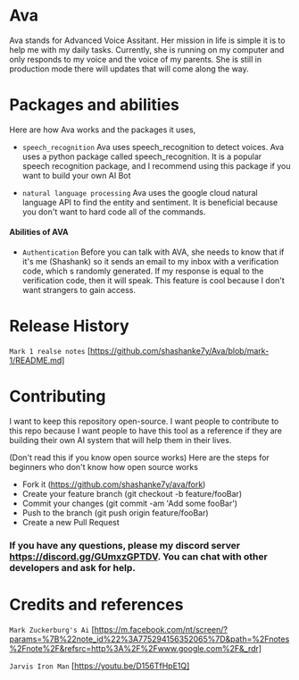 # Ava 

Ava stands for Advanced Voice Assitant. Her mission in life is simple it is to help me with my daily tasks. Currently, she is running on my computer and only responds to my voice and the voice of my parents. She is still in production mode there will updates that will come along the way.

# Packages and abilities 

Here are how Ava works and the packages it uses,

* `speech_recognition`  Ava uses speech_recognition to detect voices. Ava uses a python package called speech_recognition. It is a popular speech recognition package, and I recommend using this package if you want to build your own  AI Bot

* `natural language processing`  Ava uses the google cloud natural language API to find the entity and sentiment. It is beneficial because you don't want to hard code all of the commands. 
  
#### Abilities of AVA 
* `Authentication` Before you can talk with AVA, she needs to know that if it's me (Shashank) so it sends an email to my inbox with a verification code, which s randomly generated. If my response is equal to the verification code, then it will speak. This feature is cool because I don't want strangers to gain access. 
 
# Release History

`Mark 1 realse notes` [https://github.com/shashanke7y/Ava/blob/mark-1/README.md]

# Contributing

I want to keep this repository open-source. I want people to contribute to this repo because I want people to have this tool as a reference if they are building their own AI system that will help them in their lives.

(Don't read this if you know open source works) Here are the steps for beginners who don't know how open source works 

* Fork it (https://github.com/shashanke7y/ava/fork)
* Create your feature branch (git checkout -b feature/fooBar)
* Commit your changes (git commit -am 'Add some fooBar')
* Push to the branch (git push origin feature/fooBar)
* Create a new Pull Request


### If you have any questions, please my discord server https://discord.gg/GUmxzGPTDV. You can chat with other developers and ask for help.

# Credits and references
`Mark Zuckerburg's Ai` [https://m.facebook.com/nt/screen/?params=%7B%22note_id%22%3A775294156352065%7D&path=%2Fnotes%2Fnote%2F&refsrc=http%3A%2F%2Fwww.google.com%2F&_rdr]

`Jarvis Iron Man` [https://youtu.be/D156TfHpE1Q]

